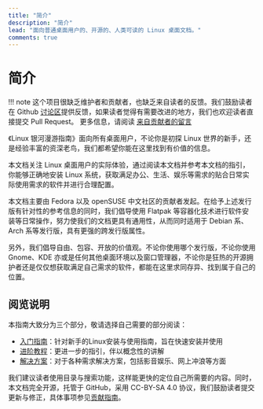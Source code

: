 ```yaml
---
title: "简介"
description: "简介"
lead: "面向普通桌面用户的、开源的、人类可读的 Linux 桌面文档。"
comments: true
---
```


# 简介

!!! note
    这个项目很缺乏维护者和贡献者，也缺乏来自读者的反馈。我们鼓励读者在 Github [讨论区](https://github.com/linuxhitchhiker/THGLG/discussions)提供反馈，如果读者觉得有需要改进的地方，我们也欢迎读者直接提交 Pull Request。
    更多信息，请阅读 [来自贡献者的留言](about/words-from-contributor.md)

《Linux 银河漫游指南》面向所有桌面用户，不论你是初探 Linux 世界的新手，还是经验丰富的资深老鸟，我们都希望你能在这里找到有价值的信息。

本文档关注 Linux 桌面用户的实际体验，通过阅读本文档并参考本文档的指引，你能够正确地安装 Linux 系统，获取满足办公、生活、娱乐等需求的贴合日常实际使用需求的软件并进行合理配置。

本文档主要由 Fedora 以及 openSUSE 中文社区的贡献者发起。在给予上述发行版有针对性的参考信息的同时，我们倡导使用 Flatpak 等容器化技术进行软件安装等日常操作，努力使我们的文档更具有通用性，从而同时适用于 Debian 系、Arch 系等发行版，具有更强的跨发行版属性。

另外，我们倡导自由、包容、开放的价值观。不论你使用哪个发行版，不论你使用 Gnome、KDE 亦或是任何其他桌面环境以及窗口管理器，不论你是狂热的开源拥护者还是仅仅想获取满足自己需求的软件，都能在这里求同存异、找到属于自己的位置。

## 阅览说明

本指南大致分为三个部分，敬请选择自己需要的部分阅读：

* [入门指南](entry/prologue/switch-to-linux.md)：针对新手的Linux安装与使用指南，旨在快速安装并使用
* [进阶教程](advanced/shell/index.md)：更进一步的指引，伴以概念性的讲解
* [解决方案](solution/software/browser.md)：对于各种需求解决方案，包括影音娱乐、网上冲浪等方面

我们建议读者使用目录与搜索功能，这样能更快的定位自己所需要的内容。同时，本文档完全开源，托管于 GitHub，采用 CC-BY-SA 4.0 协议，我们鼓励读者提交更新与修正，具体事项参见[贡献指南](about/contributing/index.md)。